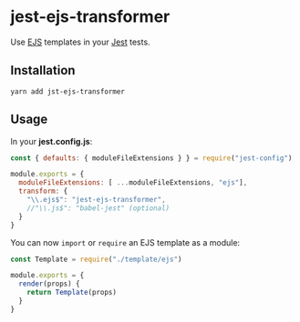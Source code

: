 # jest-ejs-transformer

Use [EJS](https://ejs.co/) templates in your [Jest](https://jestjs.io/) tests.

## Installation

    yarn add jst-ejs-transformer

## Usage

In your **jest.config.js**:

```javascript
const { defaults: { moduleFileExtensions } } = require("jest-config")

module.exports = {
  moduleFileExtensions: [ ...moduleFileExtensions, "ejs"],
  transform: {
    "\\.ejs$": "jest-ejs-transformer",
    //"\\.js$": "babel-jest" (optional)
  }
}
```

You can now `import` or `require` an EJS template as a module:

```javascript
const Template = require("./template/ejs")

module.exports = {
  render(props) {
    return Template(props)
  }
}
```
